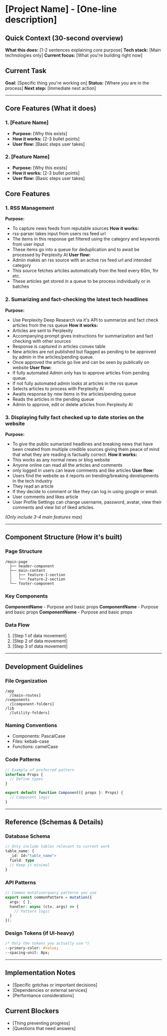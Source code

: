 # [Project Name] - [One-line description]

## Quick Context (30-second overview)
**What this does:** [1-2 sentences explaining core purpose]
**Tech stack:** [Main technologies only]
**Current focus:** [What you're building right now]

## Current Task
**Goal:** [Specific thing you're working on]
**Status:** [Where you are in the process]
**Next step:** [Immediate next action]

---

## Core Features (What it does)
### 1. [Feature Name]
- **Purpose:** [Why this exists]
- **How it works:** [2-3 bullet points]
- **User flow:** [Basic steps user takes]

### 2. [Feature Name]
- **Purpose:** [Why this exists] 
- **How it works:** [2-3 bullet points]
- **User flow:** [Basic steps user takes]

## Core Features
### 1. RSS Management
**Purpose:**
- To capture news feeds from reputable sources
**How it works:** 
- rss-parser takes input from users rss feed url
- The items in this response get filtered using the category and keywords from user input
- These items go into a queue for deduplication and to await be processed by Perplexity AI
**User flow:**
- Admin makes an rss source with an active rss feed url and intended category
- This source fetches artciles automatically from the feed every 60m, 1hr etc.
- These articles get stored in a queue to be process individually or in batches

### 2. Sumarizing and fact-checking the latest tech headlines
**Purpose:**
- Use Perplexity Deep Research via it's API to summarize and fact check articles from the rss queue
**How it works:**
- Articles are sent to Perplexity
- Accompanying prompt gives instructions for summarization and fact checking with other sources
- Response is captured in articles convex table
- New articles are not published but flagged as pending to be approved by admin in the articles/pending queue.
- Once approved the article go live and can be seen by publically on website 
**User flow:**
- If fully automated Admin only has to approve articles from pending queue.
- If not fully automated admin looks at articles in the rss queue
- Selects articles to process with Perplexity AI
- Awaits response by new items in the articles/pending queue
- Reads the articles in the pending queue
- Admin to approve, edit or delete articles from Perplexity AI


### 3. Displaying fully fact checked up to date stories on the website
**Purpose:**
- To give the public sumarized headlines and breaking news that have been created from multiple credible sources giving them peace of mind that what they are reading is factually correct.
**How it works:**
- This works as any normal news or blog website
- Anyone online can read all the articles and comments
- only logged in users can leave comments and like articles
**User flow:**
- Users find the website as it reports on trending/breaking developments in the tech industry
- They read an article
- If they decide to comment or like they can log in using google or email.
- User comments and likes article
- User Profile Settings can change username, password, avatar, view their comments and view list of liked articles.

*(Only include 3-4 main features max)*

---

## Component Structure (How it's built)
### Page Structure
```
/main-page
  ├── header-component
  ├── main-content
  │   ├── feature-1-section
  │   └── feature-2-section
  └── footer-component
```

### Key Components
**ComponentName** - Purpose and basic props
**ComponentName** - Purpose and basic props
**ComponentName** - Purpose and basic props

### Data Flow
1. [Step 1 of data movement]
2. [Step 2 of data movement] 
3. [Step 3 of data movement]

---

## Development Guidelines
### File Organization
```
/app
  /[main-routes]
/components  
  /[component-folders]
/lib
  /[utility-folders]
```

### Naming Conventions
- Components: PascalCase
- Files: kebab-case
- Functions: camelCase

### Code Patterns
```typescript
// Example of preferred pattern
interface Props {
  // Define types
}

export default function Component({ props }: Props) {
  // Component logic
}
```

---

## Reference (Schemas & Details)

### Database Schema
```typescript
// Only include tables relevant to current work
table_name: {
  _id: Id<"table_name">
  field: type
  // Keep it minimal
}
```

### API Patterns
```typescript
// Common mutation/query patterns you use
export const commonPattern = mutation({
  args: { },
  handler: async (ctx, args) => {
    // Pattern logic
  }
});
```

### Design Tokens (if UI-heavy)
```css
/* Only the tokens you actually use */
--primary-color: #value;
--spacing-unit: 8px;
```

---

## Implementation Notes
- [Specific gotchas or important decisions]
- [Dependencies or external services]
- [Performance considerations]

## Current Blockers
- [Thing preventing progress]
- [Questions that need answers]